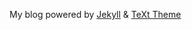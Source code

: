 My blog powered by [Jekyll](https://jekyllrb.com) & [TeXt Theme](https://github.com/kitian616/jekyll-TeXt-theme)